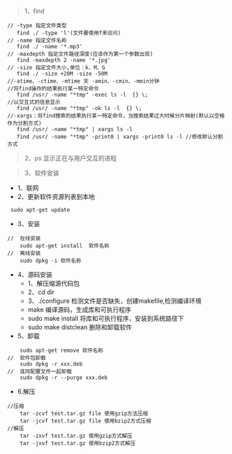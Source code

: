 >1、find 
```
// -type 指定文件类型
   find ./ -type 'l'(文件要使用f来访问)
// -name 指定文件名称
   find ./ -name '*.mp3'
// -maxdepth 指定文件路径深度(应该作为第一个参数出现)
   find -maxdepth 2 -name '*.jpg'
// -size 指定文件大小,单位：k、M、G
   find ./ -size +20M -size -50M
//-atime、-ctime、-mtime 天 -amin、-cmin、-mmin分钟
//将find操作的结果执行某一特定命令
   find /usr/ -name "*tmp" -exec ls -l  {} \;
//以交互式的信息显示
   find /usr/ -name "*tmp" -ok ls -l  {} \;
//-xargs：将find搜索的结果执行某一特定命令，当搜索结果过大时候分片映射(默认以空格作为分割方式)
   find /usr/ -name "*tmp" | xargs ls -l 
   find /usr/ -name "*tmp" -print0 | xargs -print0 ls -l //修改默认分割方式
```
>2、ps 显示正在与用户交互的进程

>3、软件安装
+   1、联网
+   2、更新软件资源列表到本地
```
 sudo apt-get update
```
+   3、安装
```
//  在线安装
    sudo apt-get install  软件名称
//  离线安装
    sudo dpkg -i 软件名称
```
+   4、源码安装
    + 1、解压缩源代码包
    + 2、cd dir
    + 3、./configure 检测文件是否缺失，创建makefile,检测编译环境
    + make 编译源码，生成库和可执行程序
    + sudo make install 将库和可执行程序，安装到系统路径下
    + sudo make distclean 删除和卸载软件
+   5、卸载
```
    sudo apt-get remove 软件名称
//  软件包卸载
    sudo dpkg -r xxx.deb
//  连同配置文件一起卸载
    sudo dpkg -r --purge xxx.deb
```
+   6.解压
```
//压缩
    tar -zcvf test.tar.gz file 使用gzip方法压缩
    tar -jcvf test.tar.gz file 使用bzip2方式压缩
//解压
    tar -zxvf test.tar.gz 使用gzip方式解压
    tar -jxvf test.tar.gz 使用bzip2方式解压
```

